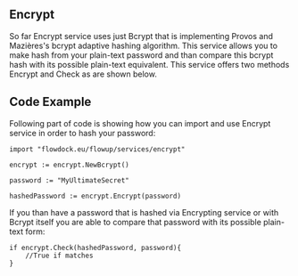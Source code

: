 ## Encrypt

So far Encrypt service uses just Bcrypt that is implementing Provos and Mazières's bcrypt adaptive hashing algorithm. This service allows you to make hash from your plain-text password and than compare this bcrypt hash with its possible plain-text equivalent. This service offers two methods Encrypt and Check as are shown below. 

## Code Example

Following part of code is showing how you can import and use Encrypt service in order to hash your password:

    import "flowdock.eu/flowup/services/encrypt"

    encrypt := encrypt.NewBcrypt()

    password := "MyUltimateSecret"

    hashedPassword := encrypt.Encrypt(password)

 If you than have a password that is hashed via Encrypting service or with Bcrypt itself you are able to compare that password with its possible plain-text form:

    if encrypt.Check(hashedPassword, password){
        //True if matches
    } 
